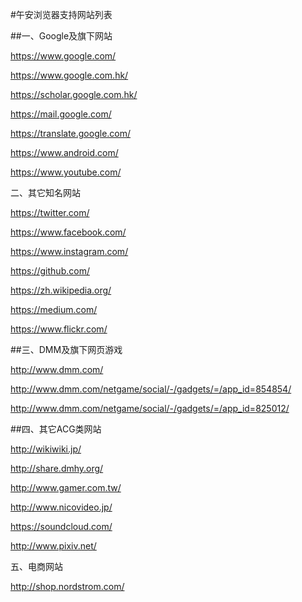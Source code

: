 #午安浏览器支持网站列表

##一、Google及旗下网站

https://www.google.com/

https://www.google.com.hk/

https://scholar.google.com.hk/

https://mail.google.com/

https://translate.google.com/

https://www.android.com/

https://www.youtube.com/

二、其它知名网站

https://twitter.com/

https://www.facebook.com/

https://www.instagram.com/

https://github.com/

https://zh.wikipedia.org/

https://medium.com/

https://www.flickr.com/

##三、DMM及旗下网页游戏

http://www.dmm.com/

http://www.dmm.com/netgame/social/-/gadgets/=/app_id=854854/

http://www.dmm.com/netgame/social/-/gadgets/=/app_id=825012/

##四、其它ACG类网站

http://wikiwiki.jp/ 

http://share.dmhy.org/

http://www.gamer.com.tw/

http://www.nicovideo.jp/

https://soundcloud.com/

http://www.pixiv.net/

五、电商网站

http://shop.nordstrom.com/

